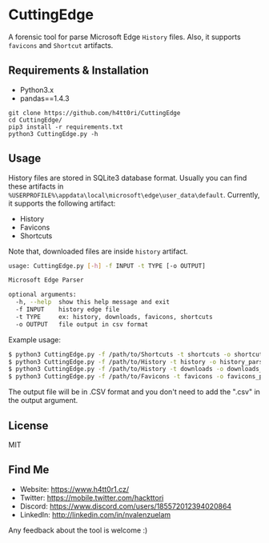 # CuttingEdge
A forensic tool for parse Microsoft Edge `History` files. Also, it supports `favicons` and `Shortcut` artifacts.

## Requirements & Installation
- Python3.x
- pandas==1.4.3

```
git clone https://github.com/h4tt0ri/CuttingEdge
cd CuttingEdge/
pip3 install -r requirements.txt
python3 CuttingEdge.py -h
```


## Usage
History files are stored in SQLite3 database format. Usually you can find these artifacts in `%USERPROFILE%\appdata\local\microsoft\edge\user_data\default`. Currently, it supports the following artifact:

- History
- Favicons
- Shortcuts

Note that, downloaded files are inside `history` artifact.

```bash
usage: CuttingEdge.py [-h] -f INPUT -t TYPE [-o OUTPUT]

Microsoft Edge Parser

optional arguments:
  -h, --help  show this help message and exit
  -f INPUT    history edge file
  -t TYPE     ex: history, downloads, favicons, shortcuts
  -o OUTPUT   file output in csv format
```

Example usage:

```bash
$ python3 CuttingEdge.py -f /path/to/Shortcuts -t shortcuts -o shortcut_parsed
$ python3 CuttingEdge.py -f /path/to/History -t history -o history_parsed
$ python3 CuttingEdge.py -f /path/to/History -t downloads -o downloads_parsed
$ python3 CuttingEdge.py -f /path/to/Favicons -t favicons -o favicons_parsed
```

The output file will be in .CSV format and you don't need to add the ".csv" in the output argument.

## License
MIT

## Find Me

- Website: https://www.h4tt0r1.cz/
- Twitter: https://mobile.twitter.com/hackttori
- Discord: https://www.discord.com/users/185572012394020864
- LinkedIn: http://linkedin.com/in/nvalenzuelam

Any feedback about the tool is welcome :)